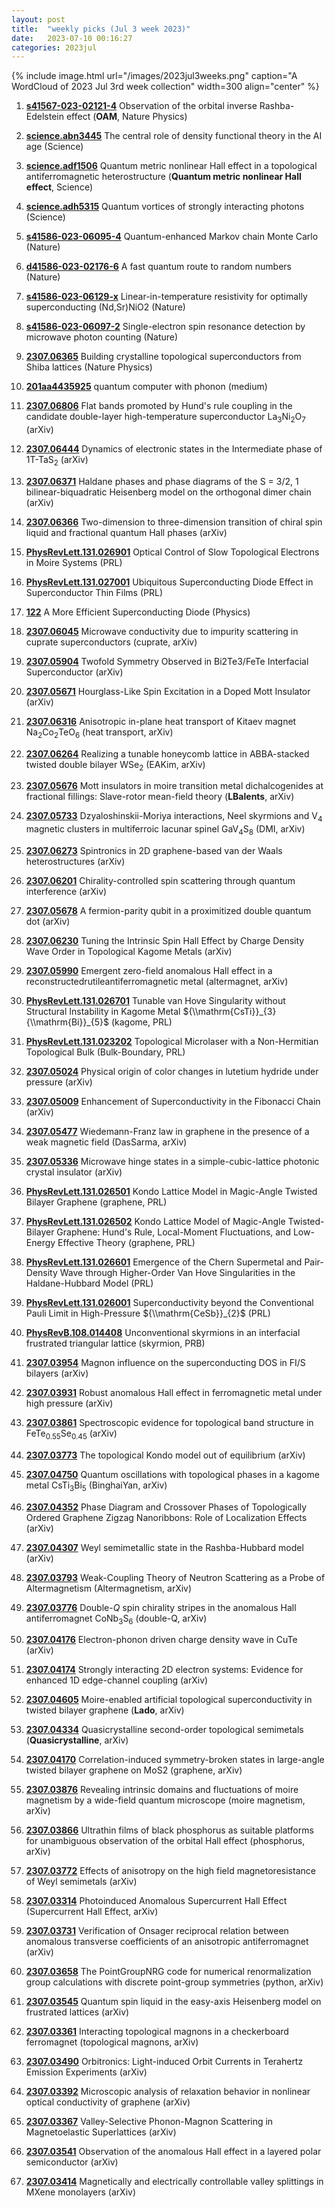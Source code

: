 ```yaml
---
layout: post
title:  "weekly picks (Jul 3 week 2023)"
date:   2023-07-10 00:16:27
categories: 2023jul
---
```



{% include image.html url="/images/2023jul3weeks.png" caption="A WordCloud of 2023 Jul 3rd week collection" width=300 align="center" %}




1. **[s41567-023-02121-4](https://www.nature.com/articles/s41567-023-02121-4)** Observation of the orbital inverse Rashba-Edelstein effect (**OAM**, Nature Physics)


1. **[science.abn3445](https://www.science.org/doi/full/10.1126/science.abn3445)** The central role of density functional theory in the AI age (Science)

1. **[science.adf1506](https://www.science.org/doi/abs/10.1126/science.adf1506)** Quantum metric nonlinear Hall effect in a topological antiferromagnetic heterostructure (**Quantum metric nonlinear Hall effect**, Science)

1. **[science.adh5315](https://www.science.org/doi/abs/10.1126/science.adh5315)** Quantum vortices of strongly interacting photons (Science)


1. **[s41586-023-06095-4](https://www.nature.com/articles/s41586-023-06095-4)** Quantum-enhanced Markov chain Monte Carlo (Nature)

1. **[d41586-023-02176-6](https://www.nature.com/articles/d41586-023-02176-6)** A fast quantum route to random numbers (Nature)

1. **[s41586-023-06129-x](https://www.nature.com/articles/s41586-023-06129-x)** Linear-in-temperature resistivity for optimally superconducting (Nd,Sr)NiO2 (Nature)

1. **[s41586-023-06097-2](https://www.nature.com/articles/s41586-023-06097-2)** Single-electron spin resonance detection by microwave photon counting (Nature)



1. **[2307.06365](http://arxiv.org/abs/2307.06365)** Building crystalline topological superconductors from Shiba lattices (Nature Physics)



1. **[201aa4435925](/images/QC-with-phonon.pdf)** quantum computer with phonon (medium)



1. **[2307.06806](http://arxiv.org/abs/2307.06806)** Flat bands promoted by Hund's rule coupling in the candidate double-layer high-temperature superconductor La$_3$Ni$_2$O$_7$ (arXiv)

1. **[2307.06444](http://arxiv.org/abs/2307.06444)** Dynamics of electronic states in the Intermediate phase of 1T-TaS$_2$ (arXiv)

1. **[2307.06371](http://arxiv.org/abs/2307.06371)** Haldane phases and phase diagrams of the S = 3/2, 1 bilinear-biquadratic Heisenberg model on the orthogonal dimer chain (arXiv)

1. **[2307.06366](http://arxiv.org/abs/2307.06366)** Two-dimension to three-dimension transition of chiral spin liquid and fractional quantum Hall phases (arXiv)

1. **[PhysRevLett.131.026901](https://link.aps.org/doi/10.1103/PhysRevLett.131.026901)** Optical Control of Slow Topological Electrons in Moire Systems (PRL)

1. **[PhysRevLett.131.027001](https://link.aps.org/doi/10.1103/PhysRevLett.131.027001)** Ubiquitous Superconducting Diode Effect in Superconductor Thin Films (PRL)

1. **[122](https://physics.aps.org/articles/v16/122)** A More Efficient Superconducting Diode (Physics)





1. **[2307.06045](http://arxiv.org/abs/2307.06045)** Microwave conductivity due to impurity scattering in cuprate superconductors (cuprate, arXiv)

1. **[2307.05904](http://arxiv.org/abs/2307.05904)** Twofold Symmetry Observed in Bi2Te3/FeTe Interfacial Superconductor (arXiv)

1. **[2307.05671](http://arxiv.org/abs/2307.05671)** Hourglass-Like Spin Excitation in a Doped Mott Insulator (arXiv)

1. **[2307.06316](http://arxiv.org/abs/2307.06316)** Anisotropic in-plane heat transport of Kitaev magnet Na$_2$Co$_2$TeO$_6$ (heat transport, arXiv)

1. **[2307.06264](http://arxiv.org/abs/2307.06264)** Realizing a tunable honeycomb lattice in ABBA-stacked twisted double bilayer WSe$_2$ (EAKim, arXiv)

1. **[2307.05676](http://arxiv.org/abs/2307.05676)** Mott insulators in moire transition metal dichalcogenides at fractional fillings: Slave-rotor mean-field theory (**LBalents**, arXiv)

1. **[2307.05733](http://arxiv.org/abs/2307.05733)** Dzyaloshinskii-Moriya interactions, Neel skyrmions and V$_4$ magnetic clusters in multiferroic lacunar spinel GaV$_4$S$_8$ (DMI, arXiv)

1. **[2307.06273](http://arxiv.org/abs/2307.06273)** Spintronics in 2D graphene-based van der Waals heterostructures (arXiv)

1. **[2307.06201](http://arxiv.org/abs/2307.06201)** Chirality-controlled spin scattering through quantum interference (arXiv)

1. **[2307.05678](http://arxiv.org/abs/2307.05678)** A fermion-parity qubit in a proximitized double quantum dot (arXiv)

1. **[2307.06230](http://arxiv.org/abs/2307.06230)** Tuning the Intrinsic Spin Hall Effect by Charge Density Wave Order in Topological Kagome Metals (arXiv)

1. **[2307.05990](http://arxiv.org/abs/2307.05990)** Emergent zero-field anomalous Hall effect in a reconstructedrutileantiferromagnetic metal (altermagnet, arXiv)

1. **[PhysRevLett.131.026701](https://link.aps.org/doi/10.1103/PhysRevLett.131.026701)** Tunable van Hove Singularity without Structural Instability in Kagome Metal ${\\mathrm{CsTi}}_{3}{\\mathrm{Bi}}_{5}$ (kagome, PRL)

1. **[PhysRevLett.131.023202](https://link.aps.org/doi/10.1103/PhysRevLett.131.023202)** Topological Microlaser with a Non-Hermitian Topological Bulk (Bulk-Boundary, PRL)






1. **[2307.05024](http://arxiv.org/abs/2307.05024)** Physical origin of color changes in lutetium hydride under pressure (arXiv)

1. **[2307.05009](http://arxiv.org/abs/2307.05009)** Enhancement of Superconductivity in the Fibonacci Chain (arXiv)

1. **[2307.05477](http://arxiv.org/abs/2307.05477)** Wiedemann-Franz law in graphene in the presence of a weak magnetic field (DasSarma, arXiv)

1. **[2307.05336](http://arxiv.org/abs/2307.05336)** Microwave hinge states in a simple-cubic-lattice photonic crystal insulator (arXiv)

1. **[PhysRevLett.131.026501](https://link.aps.org/doi/10.1103/PhysRevLett.131.026501)** Kondo Lattice Model in Magic-Angle Twisted Bilayer Graphene (graphene, PRL)

1. **[PhysRevLett.131.026502](https://link.aps.org/doi/10.1103/PhysRevLett.131.026502)** Kondo Lattice Model of Magic-Angle Twisted-Bilayer Graphene: Hund's Rule, Local-Moment Fluctuations, and Low-Energy Effective Theory (graphene, PRL)

1. **[PhysRevLett.131.026601](https://link.aps.org/doi/10.1103/PhysRevLett.131.026601)** Emergence of the Chern Supermetal and Pair-Density Wave through Higher-Order Van Hove Singularities in the Haldane-Hubbard Model (PRL)

1. **[PhysRevLett.131.026001](https://link.aps.org/doi/10.1103/PhysRevLett.131.026001)** Superconductivity beyond the Conventional Pauli Limit in High-Pressure ${\\mathrm{CeSb}}_{2}$ (PRL)



1. **[PhysRevB.108.014408](https://link.aps.org/doi/10.1103/PhysRevB.108.014408)** Unconventional skyrmions in an interfacial frustrated triangular lattice (skyrmion, PRB)





1. **[2307.03954](http://arxiv.org/abs/2307.03954)** Magnon influence on the superconducting DOS in FI/S bilayers (arXiv)

1. **[2307.03931](http://arxiv.org/abs/2307.03931)** Robust anomalous Hall effect in ferromagnetic metal under high pressure (arXiv)

1. **[2307.03861](http://arxiv.org/abs/2307.03861)** Spectroscopic evidence for topological band structure in FeTe$_{0.55}$Se$_{0.45}$ (arXiv)

1. **[2307.03773](http://arxiv.org/abs/2307.03773)** The topological Kondo model out of equilibrium (arXiv)

1. **[2307.04750](http://arxiv.org/abs/2307.04750)** Quantum oscillations with topological phases in a kagome metal CsTi$_3$Bi$_5$ (BinghaiYan, arXiv)

1. **[2307.04352](http://arxiv.org/abs/2307.04352)** Phase Diagram and Crossover Phases of Topologically Ordered Graphene Zigzag Nanoribbons: Role of Localization Effects (arXiv)

1. **[2307.04307](http://arxiv.org/abs/2307.04307)** Weyl semimetallic state in the Rashba-Hubbard model (arXiv)

1. **[2307.03793](http://arxiv.org/abs/2307.03793)** Weak-Coupling Theory of Neutron Scattering as a Probe of Altermagnetism (Altermagnetism, arXiv)

1. **[2307.03776](http://arxiv.org/abs/2307.03776)** Double-$Q$ spin chirality stripes in the anomalous Hall antiferromagnet CoNb$_3$S$_6$ (double-Q, arXiv)

1. **[2307.04176](http://arxiv.org/abs/2307.04176)** Electron-phonon driven charge density wave in CuTe (arXiv)

1. **[2307.04174](http://arxiv.org/abs/2307.04174)** Strongly interacting 2D electron systems: Evidence for enhanced 1D edge-channel coupling (arXiv)

1. **[2307.04605](http://arxiv.org/abs/2307.04605)** Moire-enabled artificial topological superconductivity in twisted bilayer graphene (**Lado**, arXiv)

1. **[2307.04334](http://arxiv.org/abs/2307.04334)** Quasicrystalline second-order topological semimetals (**Quasicrystalline**, arXiv)

1. **[2307.04170](http://arxiv.org/abs/2307.04170)** Correlation-induced symmetry-broken states in large-angle twisted bilayer graphene on MoS2 (graphene, arXiv)

1. **[2307.03876](http://arxiv.org/abs/2307.03876)** Revealing intrinsic domains and fluctuations of moire magnetism by a wide-field quantum microscope (moire magnetism, arXiv)

1. **[2307.03866](http://arxiv.org/abs/2307.03866)** Ultrathin films of black phosphorus as suitable platforms for unambiguous observation of the orbital Hall effect (phosphorus, arXiv)

1. **[2307.03772](http://arxiv.org/abs/2307.03772)** Effects of anisotropy on the high field magnetoresistance of Weyl semimetals (arXiv)







1. **[2307.03314](http://arxiv.org/abs/2307.03314)** Photoinduced Anomalous Supercurrent Hall Effect (Supercurrent Hall Effect, arXiv)

1. **[2307.03731](http://arxiv.org/abs/2307.03731)** Verification of Onsager reciprocal relation between anomalous transverse coefficients of an anisotropic antiferromagnet (arXiv)

1. **[2307.03658](http://arxiv.org/abs/2307.03658)** The PointGroupNRG code for numerical renormalization group calculations with discrete point-group symmetries (python, arXiv)

1. **[2307.03545](http://arxiv.org/abs/2307.03545)** Quantum spin liquid in the easy-axis Heisenberg model on frustrated lattices (arXiv)

1. **[2307.03361](http://arxiv.org/abs/2307.03361)** Interacting topological magnons in a checkerboard ferromagnet (topological magnons, arXiv)

1. **[2307.03490](http://arxiv.org/abs/2307.03490)** Orbitronics: Light-induced Orbit Currents in Terahertz Emission Experiments (arXiv)

1. **[2307.03392](http://arxiv.org/abs/2307.03392)** Microscopic analysis of relaxation behavior in nonlinear optical conductivity of graphene (arXiv)

1. **[2307.03367](http://arxiv.org/abs/2307.03367)** Valley-Selective Phonon-Magnon Scattering in Magnetoelastic Superlattices (arXiv)

1. **[2307.03541](http://arxiv.org/abs/2307.03541)** Observation of the anomalous Hall effect in a layered polar semiconductor (arXiv)

1. **[2307.03414](http://arxiv.org/abs/2307.03414)** Magnetically and electrically controllable valley splittings in MXene monolayers (arXiv)



